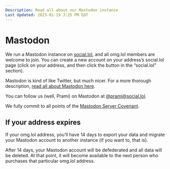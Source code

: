 ```yaml
---
Description: Read all about our Mastodon instance  
Last Updated: 2023-01-19 3:25 PM EDT
---
```


# Mastodon

We run a Mastodon instance on [social.lol](https://social.lol), and all omg.lol members are welcome to join. You can create a new account on your address’s social.lol page (click on your address, and then click the button in the “social.lol” section).

Mastodon is kind of like Twitter, but much nicer. For a more thorough description, [read all about Mastodon here](https://joinmastodon.org).

You can follow us (well, Prami) on Mastodon at [@prami@social.lol](https://social.lol/@prami).

We fully commit to all points of the [Mastodon Server Covenant](https://joinmastodon.org/covenant).

## If your address expires

If your omg.lol address, you’ll have 14 days to export your data and migrate your Mastodon account to another instance (if you want to, that is).

After 14 days, your Mastodon account will be defederated and all data will be deleted. At that point, it will become available to the next person who purchases that particular omg.lol address.
